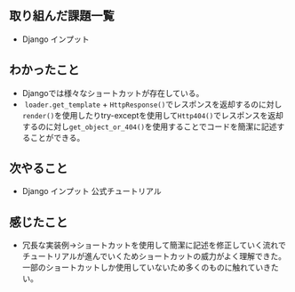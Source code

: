 ## 取り組んだ課題一覧 
- Django インプット
## わかったこと
- Djangoでは様々なショートカットが存在している。
-  `loader.get_template` + `HttpResponse()`でレスポンスを返却するのに対し`render()`を使用したりtry-exceptを使用して`Http404()`でレスポンスを返却するのに対し`get_object_or_404()`を使用することでコードを簡潔に記述することができる。
## 次やること  
- Django インプット 公式チュートリアル
## 感じたこと 
- 冗長な実装例→ショートカットを使用して簡潔に記述を修正していく流れでチュートリアルが進んでいくためショートカットの威力がよく理解できた。一部のショートカットしか使用していないため多くのものに触れていきたい。      